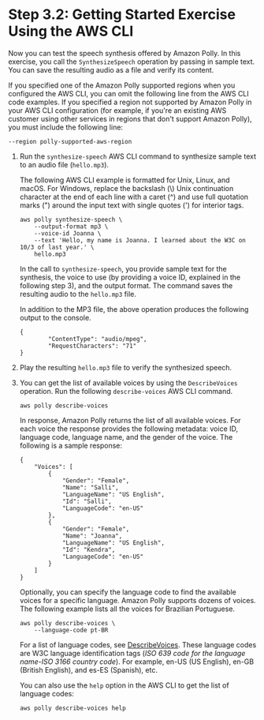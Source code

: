 # Step 3\.2: Getting Started Exercise Using the AWS CLI<a name="get-started-cli-exercise"></a>

Now you can test the speech synthesis offered by Amazon Polly\. In this exercise, you call the `SynthesizeSpeech` operation by passing in sample text\. You can save the resulting audio as a file and verify its content\. 

If you specified one of the Amazon Polly supported regions when you configured the AWS CLI, you can omit the following line from the AWS CLI code examples\. If you specified a region not supported by Amazon Polly in your AWS CLI configuration \(for example, if you're an existing AWS customer using other services in regions that don't support Amazon Polly\), you must include the following line: 

```
--region polly-supported-aws-region
```

1. Run the `synthesize-speech` AWS CLI command to synthesize sample text to an audio file \(`hello.mp3`\)\. 

   The following AWS CLI example is formatted for Unix, Linux, and macOS\. For Windows, replace the backslash \(\\\) Unix continuation character at the end of each line with a caret \(^\) and use full quotation marks \("\) around the input text with single quotes \('\) for interior tags\.

   ```
   aws polly synthesize-speech \
       --output-format mp3 \
       --voice-id Joanna \
       --text 'Hello, my name is Joanna. I learned about the W3C on 10/3 of last year.' \
       hello.mp3
   ```

   In the call to `synthesize-speech`, you provide sample text for the synthesis, the voice to use \(by providing a voice ID, explained in the following step 3\), and the output format\. The command saves the resulting audio to the `hello.mp3` file\. 

   In addition to the MP3 file, the above operation produces the following output to the console\.

   ```
   {
           "ContentType": "audio/mpeg", 
           "RequestCharacters": "71"
   }
   ```

1. Play the resulting `hello.mp3` file to verify the synthesized speech\.

1. You can get the list of available voices by using the `DescribeVoices` operation\. Run the following `describe-voices` AWS CLI command\.

   ```
   aws polly describe-voices
   ```

   In response, Amazon Polly returns the list of all available voices\. For each voice the response provides the following metadata: voice ID, language code, language name, and the gender of the voice\. The following is a sample response:

   ```
   {
       "Voices": [
           {
               "Gender": "Female",
               "Name": "Salli",
               "LanguageName": "US English",
               "Id": "Salli",
               "LanguageCode": "en-US"
           },
           {
               "Gender": "Female",
               "Name": "Joanna",
               "LanguageName": "US English",
               "Id": "Kendra",
               "LanguageCode": "en-US"
           }
       ]
   }
   ```

   Optionally, you can specify the language code to find the available voices for a specific language\. Amazon Polly supports dozens of voices\. The following example lists all the voices for Brazilian Portuguese\.

   ```
   aws polly describe-voices \
       --language-code pt-BR
   ```

   For a list of language codes, see [DescribeVoices](API_DescribeVoices.md)\. These language codes are W3C language identification tags \(*ISO 639 code for the language name*\-*ISO 3166 country code*\)\. For example, en\-US \(US English\), en\-GB \(British English\), and es\-ES \(Spanish\), etc\. 

   You can also use the `help` option in the AWS CLI to get the list of language codes:

   ```
   aws polly describe-voices help
   ```